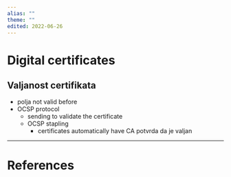 ```yaml
---
alias: ""
theme: ""
edited: 2022-06-26
---
```

# Digital certificates
## Valjanost certifikata
- polja not valid before
- OCSP protocol
	- sending to validate the certificate
	- OCSP stapling
		- certificates automatically have CA potvrda da je valjan
---
# References
